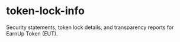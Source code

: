 # token-lock-info
Security statements, token lock details, and transparency reports for EarnUp Token (EUT).
